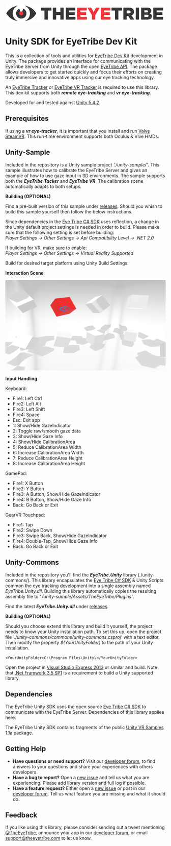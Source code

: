 ![The Eye Tribe](tet_logo.png)

Unity SDK for EyeTribe Dev Kit
====
<p>

This is a collection of tools and utilities for  [EyeTribe Dev Kit](https://theeyetribe.com/products/) development in Unity. The package provides an interface for communicating with the EyeTribe Server from Unity through the open [EyeTribe API](http://dev.theeyetribe.com/api/). The package allows developers to get started quickly and focus their efforts on creating truly immersive and innovative apps using our eye tracking technology. 

An [EyeTribe Tracker](https://theeyetribe.com/products/)  or [EyeTribe VR Tracker](https://theeyetribe.com/wp-content/uploads/2016/01/vr-product-sheet.pdf) is required to use this library. This dev kit supports both ***remote eye-tracking*** and ***vr eye-tracking***.

Developed for and tested against [Unity 5.4.2](https://store.unity.com/download?ref=update).

Prerequisites
----
If using a ***vr eye-tracker***, it is important that you install and run [Valve SteamVR](https://support.steampowered.com/kb_article.php?ref=2001-UXCM-4439#install-steam). This run-time environment supports both Oculus & Vive HMDs. 

Unity-Sample
----

Included in the repository is a Unity sample project *'./unity-sample/'*. This sample illustrates how to calibrate the EyeTribe Server and gives an example of how to use gaze input in 3D environments. The sample supports both the *****EyeTribe Tacker***** and ***EyeTribe VR***. The calibration scene automatically adapts to both setups.

**Building (OPTIONAL)**

Find a pre-built version of this sample under [releases](https://github.com/EyeTribe/tet-unity-devkit/releases). Should you whish to build this sample yourself then follow the below instructions. 

Since dependencies in the [Eye Tribe C# SDK](https://github.com/EyeTribe/tet-csharp-client) uses reflection, a change in the Unity default project settings is needed in order to build. Please make sure that the following setting is set before building:<br>
*Player Settings -> Other Settings -> Api Compatibility Level -> .NET 2.0*

If building for VR, make sure to enable:<br>
*Player Settings -> Other Settings -> Virtual Reality Supported*

Build for desired target platform using Unity Build Settings.

**Interaction Scene**

![The Eye Tribe](tet_screendump.png)

**Input Handling**

Keyboard:

- Fire1: Left Ctrl
- Fire2: Left Alt
- Fire3: Left Shift
- Fire4: Space
- Esc: Exit app
- 1: Show/Hide GazeIndicator
- 2: Toggle raw/smooth gaze data
- 3: Show/Hide Gaze Info
- 4: Show/Hide CalibrationArea
- 5: Reduce CalibrationArea Width
- 6: Increase CalibrationArea Width
- 7: Reduce CalibrationArea Height
- 8: Increase CalibrationArea Height

GamePad:

- Fire1: X Button
- Fire2: Y Button
- Fire3: A Button, Show/Hide GazeIndicator
- Fire4: B Button, Show/Hide Gaze Info
- Back: Go Back or Exit

GearVR Touchpad:

- Fire1: Tap
- Fire2: Swipe Down
- Fire3: Swipe Back, Show/Hide GazeIndicator
- Fire4: Double-Tap, Show/Hide Gaze Info
- Back: Go Back or Exit


Unity-Commons
----

Included in the repository you'll find the ***EyeTribe.Unity*** library (./unity-commons/). This library encapsulates the [Eye Tribe C# SDK](https://github.com/EyeTribe/tet-csharp-client) & Unity Scripts common the eye tracking development into a single assembly named *EyeTribe.Unity.dll*. Building this library automatically copies the resulting assembly file to *'./unity-sample/Assets/TheEyeTribe/Plugins'*.

Find the latest ***EyeTribe.Unity.dll*** under [releases](https://github.com/EyeTribe/tet-unity-client/releases).

**Building (OPTIONAL)**

Should you choose extend this library and build it yourself, the project needs to know your Unity installation path. To set this up, open the project file *'./unity-commons/commons/unity-commons.csproj'* with a text editor. Then modify the property *$(YourUnityFolder)* to the path of your Unity installation.

    <YourUnityFolder>C:\Program Files\Unity\</YourUnityFolder>

Open the project in [Visual Studio Express 2013](https://www.microsoft.com/en-us/download/details.aspx?id=44914) or similar and build. Note that [.Net Framwork 3.5 SP1](https://www.microsoft.com/en-us/download/details.aspx?id=22) is a requirement to build a Unity supported library.

Dependencies
----
The EyeTribe Unity SDK uses the open source [Eye Tribe C# SDK](https://github.com/EyeTribe/tet-csharp-client) to communicate with the EyeTribe Server. Dependencies of this library applies here.

The EyeTribe Unity SDK contains fragments of the public [Unity VR Samples 1.1a](https://www.assetstore.unity3d.com/en/#!/content/51519) package.



Getting Help
----

- **Have questions or need support?** Visit our [developer forum](http://theeyetribe.com/forum/), to find answers to your questions and share your experiences with others developers.
- **Have a bug to report?** Open a [new issue](https://github.com/EyeTribe/tet-java-client/issues) and tell us what you are experiencing. Please add library version and full log if possible.
- **Have a feature request?** Either open a [new issue](https://github.com/EyeTribe/tet-java-client/issues) or post in our [developer forum](http://theeyetribe.com/forum/). Tell us what feature you are missing and what it should do. 

Feedback
----

If you like using this library, please consider sending out a tweet mentioning [@TheEyeTribe](twitter.com/theeyetribe), announce your app in our [developer forum](http://theeyetribe.com/forum/), or email [support@theeyetribe.com](mailto:support@theeyetribe.com) to let us know.